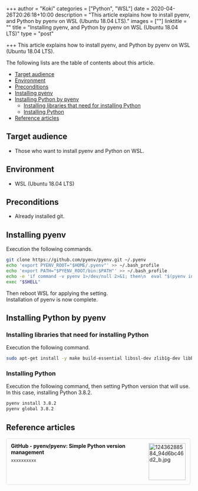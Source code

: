 ﻿+++
author = "Koki"
categories = ["Python", "WSL"]
date = 2020-04-26T20:26:18+10:00
description = "This article explains how to install pyenv, and Python by pyenv on WSL (Ubuntu 18.04 LTS)."
images = [""]
linktitle = ""
title = "Installing pyenv, and Python by pyenv on WSL (Ubuntu 18.04 LTS)"
type = "post"

+++
This article explains how to install pyenv, and Python by pyenv on WSL (Ubuntu 18.04 LTS).

The following lists are the table of contents about this article.

- <font color="#1111cc">[Target audience](#target-audience)</font>
- <font color="#1111cc">[Environment](#environment)</font>
- <font color="#1111cc">[Preconditions](#preconditions)</font>
- <font color="#1111cc">[Installing pyenv](#installing-pyenv)</font>
- <font color="#1111cc">[Installing Python by pyenv](#installing-python-by-pyenv)</font>
  - <font color="#1111cc">[Installing libraries that need for installing Python](#installing-libraries-that-need-for-installing-python)</font>
  - <font color="#1111cc">[Installing Python](#installing-python)</font>
- <font color="#1111cc">[Reference articles](#reference-articles)</font>


## Target audience
- Those who want to install pyenv and Python on WSL.


## Environment
- WSL (Ubuntu 18.04 LTS)


## Preconditions
- Already installed git.


## Installing pyenv
Execution the following commands.
```bash
git clone https://github.com/pyenv/pyenv.git ~/.pyenv
echo 'export PYENV_ROOT="$HOME/.pyenv"' >> ~/.bash_profile
echo 'export PATH="$PYENV_ROOT/bin:$PATH"' >> ~/.bash_profile
echo -e 'if command -v pyenv 1>/dev/null 2>&1; then\n  eval "$(pyenv init -)"\nfi' >> ~/.bash_profile
exec "$SHELL"
```

Then reboot WSL for applying the setting.  
Installation of pyenv is now complete.

## Installing Python by pyenv

### Installing libraries that need for installing Python

Execution the following command.
```bash
sudo apt-get install -y make build-essential libssl-dev zlib1g-dev libbz2-dev libreadline-dev libsqlite3-dev wget curl llvm libncurses5-dev libncursesw5-dev xz-utils tk-dev
```

### Installing Python

Execution the following command, then setting Python version that will use.  
In this case, installing Python 3.8.2.
```bash
pyenv install 3.8.2
pyenv global 3.8.2
```


## Reference articles
<div class="blog-card" style="padding:12px;margin:15px 0;border:1px solid #ddd;word-wrap:break-word;max-width:474px;width:auto;border-radius:5px;"><div class="blog-card-thumbnail" style="float:right;"><a href="https://github.com/pyenv/pyenv#basic-github-checkout" class="blog-card-thumbnail-link" target="_blank"><img src="https://capture.heartrails.com/120x120/shorten?https://github.com/pyenv/pyenv#basic-github-checkout" class="blog-card-thumb-image wp-post-image" alt="12436288584_94d6bc46d2_b.jpg" style="width:100px;height:100px;"></a></div><div class="blog-card-content" style="margin-left:0;margin-right:110px;line-height:120%;"><div class="blog-card-title" style="margin-bottom:5px;"><a href="https://github.com/pyenv/pyenv#basic-github-checkout" class="blog-card-title-link" style="font-weight:bold;text-decoration:none;color:#111;" target="_blank">GitHub - pyenv/pyenv: Simple Python version management</a></div><div class="blog-card-excerpt" style="color:#333;font-size:90%;">xxxxxxxxxx</div></div><div class="blog-card-footer" style="font-size:70%;color:#777;margin-top:10px;clear:both;"><span class="blog-card-hatena"><a href="https://b.hatena.ne.jp/entry/https://github.com/pyenv/pyenv#basic-github-checkout" target="_blank"><img border="0" src="https://b.hatena.ne.jp/entry/image/https://github.com/pyenv/pyenv#basic-github-checkout" border="0" alt="" /></a></span></div></div>


